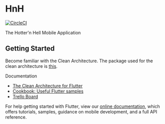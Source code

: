 # HnH

[![CircleCI](https://circleci.com/gh/ShadyBoukhary/Axion-Technologies-HnH.svg?style=shield)](https://circleci.com/gh/ShadyBoukhary/Axion-Technologies-HnH)

The Hotter'n Hell Mobile Application

## Getting Started

Become familiar with the Clean Architecture.
The package used for the clean architecture is [this](https://github.com/pzverkov/flutter_clean_architecture).

Documentation

- [The Clean Architecture for Flutter](./docs/clean_architecture.md)
- [Cookbook: Useful Flutter samples](https://flutter.io/docs/cookbook)
- [Trello Board](https://trello.com/b/UxUd7ryf/software-engineering-project)

For help getting started with Flutter, view our 
[online documentation](https://flutter.io/docs), which offers tutorials, 
samples, guidance on mobile development, and a full API reference.
